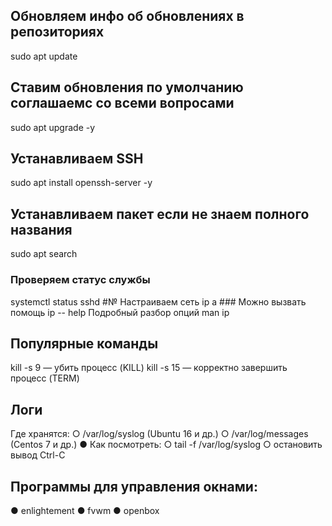 ## Обновляем инфо об обновлениях в репозиториях

sudo apt update

## Ставим обновления по умолчанию соглашаемс со всеми вопросами

sudo apt upgrade -y

## Устанавливаем SSH

sudo apt install openssh-server -y

## Устанавливаем пакет если не знаем полного названия

sudo apt search

### Проверяем статус службы

systemctl status sshd
#№ Настраиваем сеть
ip a ### Можно вызвать помощь
ip -- help
Подробный разбор опций
man ip

## Популярные команды

kill -s 9 — убить процесс (KILL)
kill -s 15 — корректно завершить процесс (TERM)

## Логи

Где хранятся:
○ /var/log/syslog (Ubuntu 16 и др.)
○ /var/log/messages (Centos 7 и др.)
● Как посмотреть:
○ tail -f /var/log/syslog
○ остановить вывод Ctrl-C

## Программы для управления окнами:

● enlightement
● fvwm
● openbox
